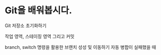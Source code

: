 # Git을 배워봅시다.

Git 저장소 초기화하기

작업 영역, 스테이징 영역 그리고 커밋

branch, switch 명령을 활용한 브랜치 성성 및 이동하기
자동 병합이 실패했을 때
